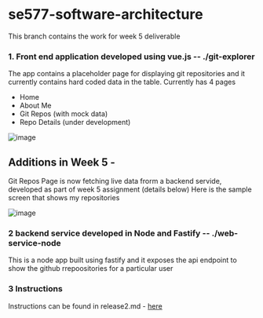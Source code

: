 # se577-software-architecture

This branch contains the work for week 5 deliverable

### 1. Front end application developed using vue.js -- ./git-explorer

The app contains a placeholder page for displaying git repositories and it currently contains hard coded data in the table.
Currently has 4 pages
* Home
* About Me
* Git Repos (with mock data)
* Repo Details (under development)

![image](https://user-images.githubusercontent.com/3461182/163634523-b56c0f77-5f0f-4455-b474-870f411d3cdf.png)

## Additions in Week 5 -
Git Repos Page is now fetching live data frorm a backend servide, developed as part of week 5 assignment (details below)
Here is the sample screen that shows my repositories 

![image](https://user-images.githubusercontent.com/3461182/166124085-29ea9323-3e0f-4d5a-92d8-3e54bfa82428.png)


### 2 backend service developed in Node and Fastify -- ./web-service-node

This is a node app built using fastify and it exposes the api endpoint to show the github rrepoositories for a particular user

### 3 Instructions

Instructions can be found in release2.md - [here](https://github.com/harshgit/se577-software-architecture/blob/proj-release-2/Release2.md)
